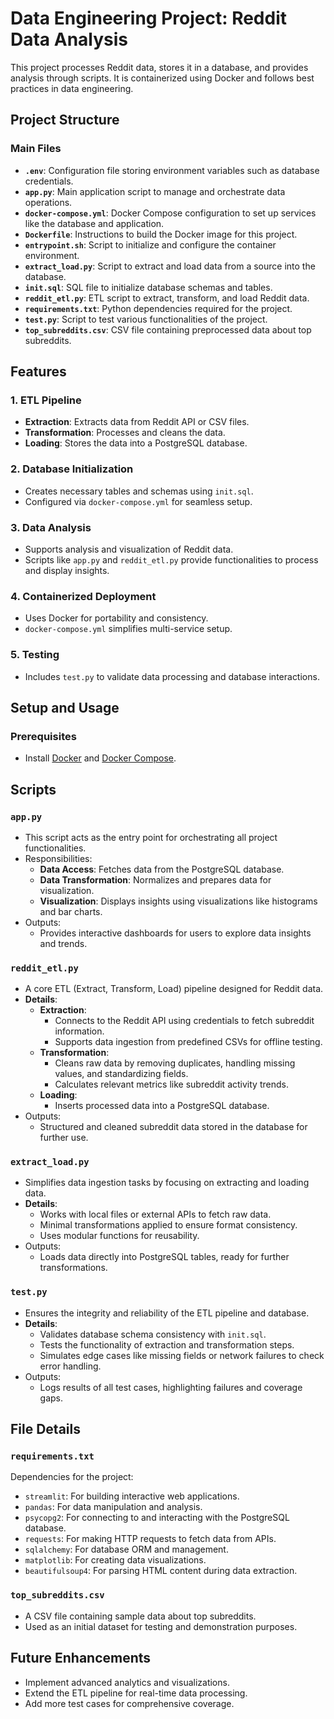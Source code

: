 # Data Engineering Project: Reddit Data Analysis

This project processes Reddit data, stores it in a database, and provides analysis through scripts. It is containerized using Docker and follows best practices in data engineering.

## Project Structure

### Main Files

- **`.env`**: Configuration file storing environment variables such as database credentials.
- **`app.py`**: Main application script to manage and orchestrate data operations.
- **`docker-compose.yml`**: Docker Compose configuration to set up services like the database and application.
- **`Dockerfile`**: Instructions to build the Docker image for this project.
- **`entrypoint.sh`**: Script to initialize and configure the container environment.
- **`extract_load.py`**: Script to extract and load data from a source into the database.
- **`init.sql`**: SQL file to initialize database schemas and tables.
- **`reddit_etl.py`**: ETL script to extract, transform, and load Reddit data.
- **`requirements.txt`**: Python dependencies required for the project.
- **`test.py`**: Script to test various functionalities of the project.
- **`top_subreddits.csv`**: CSV file containing preprocessed data about top subreddits.

## Features

### 1. **ETL Pipeline**
- **Extraction**: Extracts data from Reddit API or CSV files.
- **Transformation**: Processes and cleans the data.
- **Loading**: Stores the data into a PostgreSQL database.

### 2. **Database Initialization**
- Creates necessary tables and schemas using `init.sql`.
- Configured via `docker-compose.yml` for seamless setup.

### 3. **Data Analysis**
- Supports analysis and visualization of Reddit data.
- Scripts like `app.py` and `reddit_etl.py` provide functionalities to process and display insights.

### 4. **Containerized Deployment**
- Uses Docker for portability and consistency.
- `docker-compose.yml` simplifies multi-service setup.

### 5. **Testing**
- Includes `test.py` to validate data processing and database interactions.

## Setup and Usage

### Prerequisites
- Install [Docker](https://www.docker.com/) and [Docker Compose](https://docs.docker.com/compose/).

## Scripts

### `app.py`
- This script acts as the entry point for orchestrating all project functionalities.
- Responsibilities:
  - **Data Access**: Fetches data from the PostgreSQL database.
  - **Data Transformation**: Normalizes and prepares data for visualization.
  - **Visualization**: Displays insights using visualizations like histograms and bar charts.
- Outputs:
  - Provides interactive dashboards for users to explore data insights and trends.

### `reddit_etl.py`
- A core ETL (Extract, Transform, Load) pipeline designed for Reddit data.
- **Details**:
  - **Extraction**:
    - Connects to the Reddit API using credentials to fetch subreddit information.
    - Supports data ingestion from predefined CSVs for offline testing.
  - **Transformation**:
    - Cleans raw data by removing duplicates, handling missing values, and standardizing fields.
    - Calculates relevant metrics like subreddit activity trends.
  - **Loading**:
    - Inserts processed data into a PostgreSQL database.
- Outputs:
  - Structured and cleaned subreddit data stored in the database for further use.

### `extract_load.py`
- Simplifies data ingestion tasks by focusing on extracting and loading data.
- **Details**:
  - Works with local files or external APIs to fetch raw data.
  - Minimal transformations applied to ensure format consistency.
  - Uses modular functions for reusability.
- Outputs:
  - Loads data directly into PostgreSQL tables, ready for further transformations.

### `test.py`
- Ensures the integrity and reliability of the ETL pipeline and database.
- **Details**:
  - Validates database schema consistency with `init.sql`.
  - Tests the functionality of extraction and transformation steps.
  - Simulates edge cases like missing fields or network failures to check error handling.
- Outputs:
  - Logs results of all test cases, highlighting failures and coverage gaps.

## File Details

### `requirements.txt`
Dependencies for the project:
- `streamlit`: For building interactive web applications.
- `pandas`: For data manipulation and analysis.
- `psycopg2`: For connecting to and interacting with the PostgreSQL database.
- `requests`: For making HTTP requests to fetch data from APIs.
- `sqlalchemy`: For database ORM and management.
- `matplotlib`: For creating data visualizations.
- `beautifulsoup4`: For parsing HTML content during data extraction.

### `top_subreddits.csv`
- A CSV file containing sample data about top subreddits.
- Used as an initial dataset for testing and demonstration purposes.

## Future Enhancements
- Implement advanced analytics and visualizations.
- Extend the ETL pipeline for real-time data processing.
- Add more test cases for comprehensive coverage.





